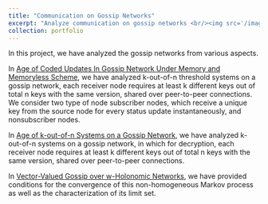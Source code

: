 ```yaml
---
title: "Communication on Gossip Networks"
excerpt: "Analyze communication on gossip networks <br/><img src='/images/system_model_Erkan.png'>"
collection: portfolio
---
```


In this project, we have analyzed the gossip networks from various aspects.

In [Age of Coded Updates In Gossip Network Under Memory and Memoryless Scheme](https://erkan1863.github.io/publication/2024-10-29-age_of_coded), we have analyzed k-out-of-n threshold systems on a gossip network, each receiver node requires at least k different keys out of total n keys with the same version, shared over peer-to-peer connections. We consider two type of node subscriber nodes, which receive a unique key from the source node for every status update instantaneously, and nonsubscriber nodes. 

In [Age of k-out-of-n Systems on a Gossip Network](https://erkan1863.github.io/publication/2024-02-18-age_k_n_TSS_on_gossip), we have analyzed k-out-of-n systems  on a gossip network, in which for decryption, each receiver node requires at least k different keys out of total n keys with the same version, shared over peer-to-peer connections. 

In [Vector-Valued Gossip over w-Holonomic Networks](https://erkan1863.github.io/publication/2023-11-08-holonomy_over_gossip), we have provided conditions for the convergence of this non-homogeneous Markov process as well as the characterization of its limit set. 

